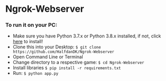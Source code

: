 # Ngrok-Webserver
### To run it on your PC:
* Make sure you have Python 3.7.x or Python 3.8.x installed, if not, click [here](https://www.python.org/downloads/) to install! 
* Clone this into your Desktop: `$ git clone https://github.com/HalfdanDK/Ngrok-Webserver`
* Open Command Line or Terminal 
* Change directory to a respective game: `$ cd Ngrok-Webserver`
* Install libraries `$ pip install -r requirements.txt`
* Run: `$ python app.py`
